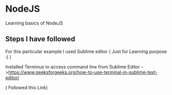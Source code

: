 # NodeJS
Learning basics of NodeJS

Steps I have followed
---------------------------
For this particular example I used Sublime editor ( Just for Learning purpose :) )

Installed Terminus to access command line from Sublime Editor ->https://www.geeksforgeeks.org/how-to-use-terminal-in-sublime-text-editor/ 

( Followed this Link)
